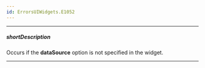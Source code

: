 ```yaml
---
id: ErrorsUIWidgets.E1052
---
```

---
##### shortDescription
Occurs if the **dataSource** option is not specified in the widget.

---
